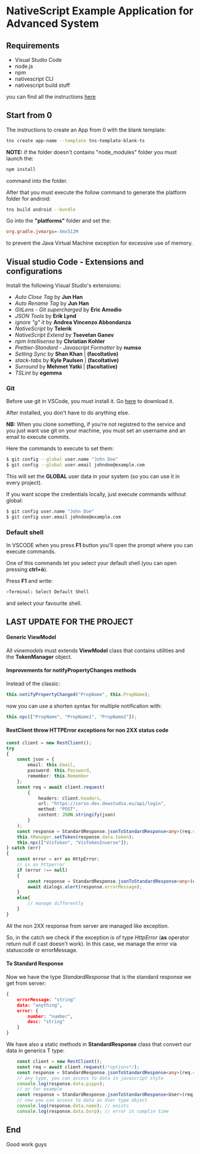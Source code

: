# NativeScript Example Application for Advanced System

## Requirements

- Visual Studio Code
- node.js
- npm
- nativescript CLI
- nativescript build stuff

you can find all the instructions [here](https://docs.nativescript.org/start/general-requirements#full-setup-requirements-windows)


## Start from 0

The instructions to create an App from 0 with the blank template:

```bash
tns create app-name --template tns-template-blank-ts
```
__NOTE:__ if the folder doesn't contains "node_modules" folder you must launch the:
```bash
npm install
```
command into the folder.

After that you must execute the follow command to generate the platform folder for android:

```bash
tns build android --bundle
```

Go into the __"platforms"__ folder and set the:
```ini
org.gradle.jvmargs=-Xmx512M
```
to prevent the Java Virtual Machine exception for excessive use of memory.

## Visual studio Code - Extensions and configurations

Install the following Visual Studio's extensions:
- _Auto Close Tag_ by __Jun Han__
- _Auto Rename Tag_ by __Jun Han__
- _GitLens - Git supercharged_ by __Eric Amodio__
- _JSON Tools_ by __Erik Lynd__
- _ignore "g" it_ by __Andrea Vincenzo Abbondanza__
- _NativeScript_ by __Telerik__
- _NativeScript Extend_ by __Tsevetan Ganev__
- _npm Intellisense_ by __Christian Kohler__
- _Prettier-Standard - Javascript Formatter_ by __numso__
- _Setting Sync_ by __Shan Khan__ | __(facoltative)__
- _stack-tabs_ by __Kyle Paulsen__ | __(facoltative)__
- _Surround_ by __Mehmet Yatki__ | __(facoltative)__
- _TSLint_ by __egemma__

### Git

Before use git in VSCode, you must install it. Go [here](https://git-scm.com/downloads) to download it.

After installed, you don't have to do anything else.

__NB:__ When you clone something, if you're not registred to the service and you just want use git on your machine, you must set an username and an email to execute commits.

Here the commands to execute to set them:
```bash
$ git config --global user.name "John Doe"
$ git config --global user.email johndoe@example.com
```
This will set the __GLOBAL__ user data in your system (so you can use it in every project). 

If you want scope the credentials locally, just execute commands without global:
```bash
$ git config user.name "John Doe"
$ git config user.email johndoe@example.com
```

### Default shell

In VSCODE when you press __F1__ button you'll open the prompt where you can execute commands.

One of this commands let you select your default shell (you can open pressing __ctrl+ò__).

Press __F1__ and write:

```bash
>Terminal: Select Default Shell
```

and select your favourite shell.

## LAST UPDATE FOR THE PROJECT

#### Generic ViewModel

All _viewmodels_ must extends __ViewModel__ class that contains utilities and the __TokenManager__ object.

#### Improvements for notifyPropertyChanges methods

Instead of the classic:
```typescript
this.notifyPropertyChanged("PropName", this.PropName);
```
now you can use a shorten syntax for multiple notification with:
```typescript
this.npc(["PropName", "PropName1", "PropName2"]);
```

#### RestClient throw HTTPError exceptions for non 2XX status code

```typescript
const client = new RestClient();
try
{
    const json = {
        email: this.Email,
        password: this.Password,
        remember: this.Remember
    };
    const req = await client.request(
        {
            headers: client.headers,
            url: "https://corso.dev.dewstudio.eu/api/login",
            method: "POST",
            content: JSON.stringify(json)
        }
    );
    const response = StandardResponse.jsonToStandardResponse<any>(req.content.toJSON());
    this.tManager.setToken(response.data.token);
    this.npc(["VisToken", "VisTokenInverse"]);
} catch (err)
{
    const error = err as HttpError;
    // is an httperror
    if (error !== null)
    {
        const response = StandardResponse.jsonToStandardResponse<any>(error.response.content.toJSON());
        await dialogs.alert(response.errorMessage);
    }
    else{
        // manage differently
    }
}
```
All the non 2XX response from server are managed like exception.

So, in the catch we check if the exception is of type _HttpError_ (__as__ operator return null if cast doesn't work). In this case, we manage the error via statuscode or errorMessage.

#### To Standard Response

Now we have the type _StandardResponse_ that is the standard response we get from server:
```json
{
    errorMessage: "string"
    data: "anything",
    error: {
        number: "number",
        desc: "string"
    }
}
```
We have also a static methods in __StandardResponse__ class that convert our data in generics T type:
```ts
    const client = new RestClient();
    const req = await client.request(/*options*/);
    const response = StandardResponse.jsonToStandardResponse<any>(req.content.toJSON());
    // any type, you can access to data in javascript style
    console.log(response.data.pippo);
    // or for example
    const response = StandardResponse.jsonToStandardResponse<User>(req.content.toJSON());
    // now you can access to data as User type object
    console.log(response.data.name); // exists
    console.log(response.data.burp); // error in complie time
```

## End

Good work guys